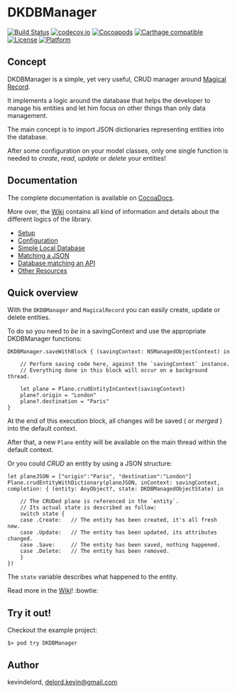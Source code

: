 # DKDBManager

[![Build Status](https://travis-ci.org/kevindelord/DKDBManager.svg?branch=master)](https://travis-ci.org/kevindelord/DKDBManager)
[![codecov.io](https://codecov.io/github/kevindelord/DKDBManager/coverage.svg?branch=master)](https://codecov.io/gh/kevindelord/DKDBManager)
[![Cocoapods](https://img.shields.io/cocoapods/v/DKDBManager.svg?style=flat)](http://cocoadocs.org/docsets/DKDBManager)
[![Carthage compatible](https://img.shields.io/badge/Carthage-compatible-4BC51D.svg?style=flat)](https://github.com/kevindelord/DKDBManager)
[![License](https://img.shields.io/cocoapods/l/DKDBManager.svg?style=flat)](http://cocoadocs.org/docsets/DKDBManager)
[![Platform](https://img.shields.io/cocoapods/p/DKDBManager.svg?style=flat)](http://cocoadocs.org/docsets/DKDBManager)

## Concept

DKDBManager is a simple, yet very useful, CRUD manager around [Magical Record](https://github.com/magicalpanda/MagicalRecord).

It implements a logic around the database that helps the developer to manage his entities and let him focus on other things than only data management.

The main concept is to import JSON dictionaries representing entities into the database.

After some configuration on your model classes, only one single function is needed to _create_, _read_, _update_ or _delete_ your entities!

## Documentation

The complete documentation is available on [CocoaDocs](http://cocoadocs.org/docsets/DKDBManager).

More over, the [Wiki](https://github.com/kevindelord/DKDBManager/wiki) contains all kind of information and details about the different logics of the library.

- [Setup](https://github.com/kevindelord/dkdbmanager/wiki#setup)
- [Configuration](https://github.com/kevindelord/dkdbmanager/wiki#configuration)
- [Simple Local Database](https://github.com/kevindelord/dkdbmanager/wiki#simple-local-database)
- [Matching a JSON](https://github.com/kevindelord/dkdbmanager/wiki#matching-a-json)
- [Database matching an API](https://github.com/kevindelord/dkdbmanager/wiki#database-matching-an-api)
- [Other Resources](https://github.com/kevindelord/dkdbmanager/wiki#other-resources)

## Quick overview

With the `DKDBManager` and `MagicalRecord` you can easily create, update or delete entities.

To do so you need to _be_ in a savingContext and use the appropriate DKDBManager functions:

	DKDBManager.saveWithBlock { (savingContext: NSManagedObjectContext) in

        // Perform saving code here, against the `savingContext` instance.
        // Everything done in this block will occur on a background thread.

		let plane = Plane.crudEntityInContext(savingContext)
		plane?.origin = "London"
        plane?.destination = "Paris"
	}

At the end of this execution block, all changes will be saved ( or _merged_ ) into the default context.

After that, a new `Plane` entity will be available on the main thread within the default context.

Or you could _CRUD_ an entity by using a JSON structure:

	let planeJSON = ["origin":"Paris", "destination":"London"]
	Plane.crudEntityWithDictionary(planeJSON, inContext: savingContext, completion: { (entity: AnyObject?, state: DKDBManagedObjectState) in

		// The CRUDed plane is referenced in the `entity`.
		// Its actual state is described as follow:
		switch state {
		case .Create:	// The entity has been created, it's all fresh new.
		case .Update:	// The entity has been updated, its attributes changed.
		case .Save:		// The entity has been saved, nothing happened.
		case .Delete:	// The entity has been removed.
		}
	})


The `state` variable describes what happened to the entity.

Read more in the [Wiki](https://github.com/kevindelord/DKDBManager/wiki)! :bowtie:

## Try it out!

Checkout the example project:

	$> pod try DKDBManager

## Author

kevindelord, delord.kevin@gmail.com
